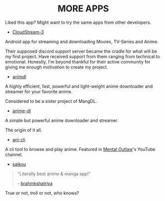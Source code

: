 <h1 align="center" style="font-weight: bold">
    MORE APPS
</h1>

Liked this app? Might want to try the same apps from other developers.

- <a target="_blank" href="https://github.com/LagradOst/CloudStream-3">CloudStream-3</a>

Android app for streaming and downloading Movies, TV-Series and Anime.

Their supposed discord support server became the cradle for what will be my first project. Have received support from them ranging from technical to emotional. Honestly, I'm beyond thankful for their active community for giving me enough motivation to create my project.

- <a target="_blank" href="https://github.com/justfoolingaround/animdl">animdl</a>

A highly efficient, fast, powerful and light-weight anime downloader and streamer for your favorite anime.

Considered to be a sister project of MangDL.

- <a target="_blank" href="https://github.com/anime-dl/anime-downloader">anime-dl</a>

A simple but powerful anime downloader and streamer.

The origin of it all.

- <a target="_blank" href="https://github.com/pystardust/ani-cli/">ani-cli</a>

A cli tool to browse and play anime. Featured in <a target="_blank" href="https://www.youtube.com/watch?v=vF4t60WZtco">Mental Outlaw</a>'s YouTube channel.

- <a target="_blank" href="https://github.com/saikou-app/saikou">saikou</a>

> "Literally best anime & manga app!"
>
> \- <a target="_blank" href="https://github.com/brahmkshatriya">brahmkshatriya</a>

True or not, troll or not, who knows?